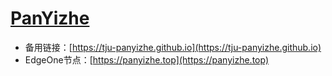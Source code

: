 # [PanYizhe](https://panyizhe.gitee.io)

- 备用链接：[https://tju-panyizhe.github.io](https://tju-panyizhe.github.io)
- EdgeOne节点：[https://panyizhe.top](https://panyizhe.top)
